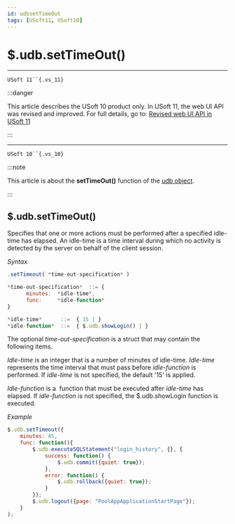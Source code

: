 ```yaml
---
id: udbsetTimeOut
tags: [USoft11, USoft10]
---
```

# $.udb.setTimeOut()



----

`USoft 11``{.vs_11}`


:::danger

This article describes the USoft 10 product only.
In USoft 11, the web UI API was revised and improved. For full details, go to:
[Revised web UI API in USoft 11](/docs/Web_and_app_UIs/UDB_udb/Revised_web_UI_API_in_USoft_11.md)

:::

----

`USoft 10``{.vs_10}`


:::note

This article is about the **setTimeOut()** function of the [udb object](/docs/Web_and_app_UIs/UDB_udb).

:::

## **$.udb.setTimeOut()**

Specifies that one or more actions must be performed after a specified idle-time has elapsed. An idle-time is a time interval during which no activity is detected by the server on behalf of the client session.

*Syntax*
 

```js
.setTimeout( *time-out-specification* )

*time-out-specification*  ::= {
      minutes:  *idle-time*,
      func:     *idle-function*
}

*idle-time*      ::=  { 15 | }
*idle-function*  ::=  { $.udb.showLogin() | }
```

The optional *time-out-specification* is a struct that may contain the following items.

*Idle-time* is an integer that is a number of minutes of idle-time. *Idle-time* represents the time interval that must pass before *idle-function* is performed. If *idle-time* is not specified, the default '15' is applied.

*Idle-function* is a  function that must be executed after *idle-time* has elapsed. If *idle-function* is not specified, the $.udb.showLogin function is executed.

*Example*

```js
$.udb.setTimeout({
    minutes: 45,
    func: function(){
        $.udb.executeSQLStatement("login_history", {}, {
            success: function() {
                $.udb.commit({quiet: true});
            },
            error: function() {
                $.udb.rollback({quiet: true});
            }
        });
        $.udb.logout({page: "PoolAppApplicationStartPage"});
    }
);
```

 